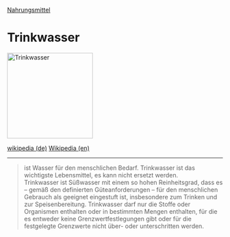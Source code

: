 [Nahrungsmittel](../nahrungsmittel.html)   

# Trinkwasser

<img src="https://upload.wikimedia.org/wikipedia/commons/9/94/Trinkwasser-Wasserhahn.jpg" height="200" alt="Trinkwasser">

[wikipedia (de)](https://de.wikipedia.org/wiki/Trinkwasser)
[Wikipedia (en)](https://en.wikipedia.org/wiki/Drinking_water)

---

> ist Wasser für den menschlichen Bedarf. Trinkwasser ist das wichtigste Lebensmittel, es kann nicht ersetzt werden.   
Trinkwasser ist Süßwasser mit einem so hohen Reinheitsgrad, dass es – gemäß den definierten Güteanforderungen – für den menschlichen Gebrauch als geeignet eingestuft ist, insbesondere zum Trinken und zur Speisenbereitung. Trinkwasser darf nur die Stoffe oder Organismen enthalten oder in bestimmten Mengen enthalten, für die es entweder keine Grenzwertfestlegungen gibt oder für die festgelegte Grenzwerte nicht über- oder unterschritten werden.
